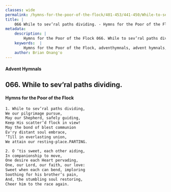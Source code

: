 ```yaml
---
classes: wide
permalink: /hymns-for-the-poor-of-the-flock/401-453/441-450/While-to-sev’ral-paths-dividing/
title: |
    066 While to sev’ral paths dividing. - Hymns for the Poor of the Flock
metadata:
    description: |
        Hymns for the Poor of the Flock 066. While to sev’ral paths dividing.. While to sev’ral paths dividing, We our pilgrimage pursue, May our Shepherd, safely guiding,  Keep His scatter’d flock in view!  May the bond of blest communion  Ev'ry distant soul embrace, ’Till in everlasting union, We attain our resting-place.PARTING. 
    keywords:  |
        Hymns for the Poor of the Flock, adventhymnals, advent hymnals, While to sev’ral paths dividing., While to sev’ral paths dividing,, 
    author: Brian Onang'o
---
```


#### Advent Hymnals
## 066. While to sev’ral paths dividing.
####  Hymns for the Poor of the Flock

```txt
1. While to sev’ral paths dividing,
We our pilgrimage pursue,
May our Shepherd, safely guiding, 
Keep His scatter’d flock in view! 
May the bond of blest communion 
Ev'ry distant soul embrace,
’Till in everlasting union,
We attain our resting-place.PARTING.

2. O ’tis sweet, each other aiding,
In companionship to move,
One desire each Heart pervading,
One, our Lord, our faith, our love: 
Sweet when each can bend, imploring 
Soothing for his brother’s pain,
And, the stumbling soul restoring, 
Cheer him to the race again.
```